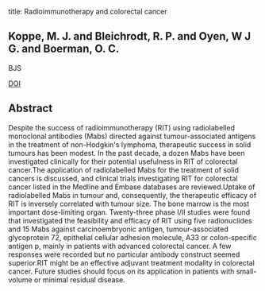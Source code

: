 title: Radioimmunotherapy and colorectal cancer

## Koppe, M. J. and Bleichrodt, R. P. and Oyen, W J G. and Boerman, O. C.
BJS

<a href="https://doi.org/10.1002/bjs.4936">DOI</a>

## Abstract
Despite the success of radioimmunotherapy (RIT) using radiolabelled monoclonal antibodies (Mabs) directed against tumour-associated antigens in the treatment of non-Hodgkin's lymphoma, therapeutic success in solid tumours has been modest. In the past decade, a dozen Mabs have been investigated clinically for their potential usefulness in RIT of colorectal cancer.The application of radiolabelled Mabs for the treatment of solid cancers is discussed, and clinical trials investigating RIT for colorectal cancer listed in the Medline and Embase databases are reviewed.Uptake of radiolabelled Mabs in tumour and, consequently, the therapeutic efficacy of RIT is inversely correlated with tumour size. The bone marrow is the most important dose-limiting organ. Twenty-three phase I/II studies were found that investigated the feasibility and efficacy of RIT using five radionuclides and 15 Mabs against carcinoembryonic antigen, tumour-associated glycoprotein 72, epithelial cellular adhesion molecule, A33 or colon-specific antigen p, mainly in patients with advanced colorectal cancer. A few responses were recorded but no particular antibody construct seemed superior.RIT might be an effective adjuvant treatment modality in colorectal cancer. Future studies should focus on its application in patients with small-volume or minimal residual disease.

